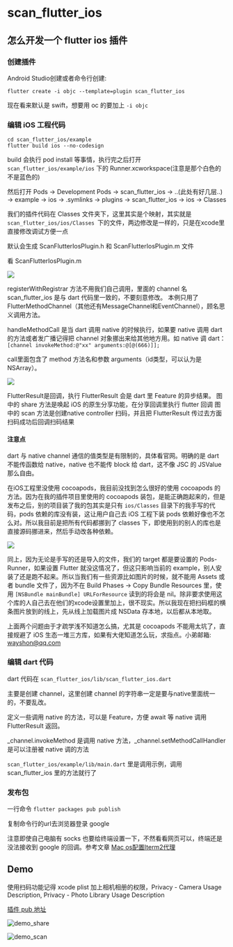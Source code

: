 # scan_flutter_ios

## 怎么开发一个 flutter ios 插件

### 创建插件
Android Studio创建或者命令行创建:

```
flutter create -i objc --template=plugin scan_flutter_ios
```

现在看来默认是 swift，想要用 oc 的要加上 `-i objc`

### 编辑 iOS 工程代码

```
cd scan_flutter_ios/example
flutter build ios --no-codesign
```
build 会执行 pod install 等事情，执行完之后打开 `scan_flutter_ios/example/ios` 下的 Runner.xcworkspace(注意是那个白色的不是蓝色的)

然后打开 Pods -> Development Pods -> scan_flutter_ios -> ..(此处有好几层..) -> example -> ios -> .symlinks -> plugins -> scan_flutter_ios -> ios -> Classes

我们的插件代码在 Classes 文件夹下，这里其实是个映射，其实就是 `scan_flutter_ios/ios/Classes `下的文件，两边修改是一样的，只是在xcode里直接修改调试方便一点

默认会生成 ScanFlutterIosPlugin.h 和 ScanFlutterIosPlugin.m 文件

看 ScanFlutterIosPlugin.m

![](./readme-images/demo1.png)

registerWithRegistrar 方法不用我们自己调用，里面的 channel 名 scan_flutter_ios 是与 dart 代码里一致的，不要刻意修改。
本例只用了 FlutterMethodChannel（其他还有MessageChannel和EventChannel），顾名思义调用方法。

handleMethodCall 是当 dart 调用 native 的时候执行，如果要 native 调用 dart 的方法或者发广播记得把 channel 对象挪出来给其他地方用。如 native 调 dart：`[channel invokeMethod:@"xx" arguments:@[@(666)]];`

call里面包含了 method 方法名和参数 arguments（id类型，可以认为是NSArray）。

![](./readme-images/demo2.png)

FlutterResult是回调，执行 FlutterResult 会是 dart 里 Feature 的异步结果。
图中的 share 方法是唤起 iOS 的原生分享功能，在分享回调里执行 flutter 回调
图中的 scan 方法是创建native controller 扫码，并且把 FlutterResult 传过去方面扫码成功后回调扫码结果

#### 注意点

dart 与 native channel 通信的值类型是有限制的，具体看官网。明确的是 dart 不能传函数给 native，native 也不能传 block 给 dart，这不像 JSC 的 JSValue 那么自由。

在iOS工程里没使用 cocoapods，我目前没找到怎么很好的使用 cocoapods 的方法。因为在我的插件项目里使用的 cocoapods 装包，是能正确跑起来的，但是发布之后，别的项目装了我的包其实是只有 `ios/Classes` 目录下的我手写的代码，pods 依赖的库没有装，这让用户自己去 iOS 工程下装 pods 依赖好像也不怎么对。所以我目前是把所有代码都挪到了 classes 下，即使用到的别人的库也是直接源码挪进来，然后手动改各种依赖。

![](./readme-images/demo3.png)

同上，因为无论是手写的还是导入的文件，我们的 target 都是要设置的 Pods-Runner，如果设置 Flutter 就没这情况了，但这只影响当前的 example，别人安装了还是跑不起来。所以当我们有一些资源比如图片的时候，就不能用 Assets 或者 bundle 文件了，因为不在 Build Phases -> Copy Bundle Resources 里，使用 `[NSBundle mainBundle] URLForResource` 读到的将会是 nil。除非要求使用这个库的人自己去在他们的xcode设置里加上，很不现实。所以我现在把扫码框的横条图片放到的线上，先从线上加载图片成 NSData 存本地，以后都从本地取。

上面两个问题由于才疏学浅不知道怎么搞，尤其是 cocoapods 不能用太坑了，直接规避了 iOS 生态一堆三方库，如果有大佬知道怎么玩，求指点。小弟邮箱: wayshon@qq.com

### 编辑 dart 代码

dart 代码在 `scan_flutter_ios/lib/scan_flutter_ios.dart`

主要是创建 channel，这里创建 channel 的字符串一定是要与native里面统一的，不要乱改。

定义一些调用 native 的方法，可以是 Feature，方便 await 等 native 调用 FlutterResult 返回。

_channel.invokeMethod 是调用 native 方法，_channel.setMethodCallHandler是可以注册被 native 调的方法

`scan_flutter_ios/example/lib/main.dart` 里是调用示例，调用 scan_flutter_ios 里的方法就行了

### 发布包

一行命令 `flutter packages pub publish`

复制命令行的url去浏览器登录 google

注意即使自己电脑有 socks 也要给终端设置一下，不然看看网页可以，终端还是没法接收到 google 的回调。参考文章 [Mac os配置Iterm2代理](http://www.hzy2m.com/2019/04/12/Mac-os-%E9%85%8D%E7%BD%AEIterm2%E4%BB%A3%E7%90%86/)

## Demo

使用扫码功能记得 xcode plist 加上相机相册的权限，Privacy - Camera Usage Description, Privacy - Photo Library Usage Description

[插件 pub 地址](https://pub.dev/packages/scan_flutter_ios)

![demo_share](./readme-images/demo_share.png)

![demo_scan](./readme-images/demo_scan.png)
